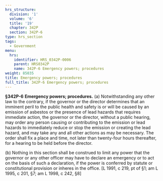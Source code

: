 ```yaml
---
hrs_structure:
  division: '1'
  volume: '6'
  title: '19'
  chapter: 342P
  section: 342P-6
type: hrs_section
tags:
  - Government
menu:
  hrs:
    identifier: HRS_0342P-0006
    parent: HRS0342P
    name: 342P-6 Emergency powers; procedures
weight: 85035
title: Emergency powers; procedures
full_title: 342P-6 Emergency powers; procedures
---
```

**§342P-6** **Emergency powers; procedures.** (a) Notwithstanding any other law to the contrary, if the governor or the director determines that an imminent peril to the public health and safety is or will be caused by an emission of asbestos or the presence of lead hazards that requires immediate action, the governor or the director, without a public hearing, may order any person causing or contributing to the emission or lead hazards to immediately reduce or stop the emission or creating the lead hazard, and may take any and all other actions as may be necessary. The order shall fix a place and time, not later than twenty-four hours thereafter, for a hearing to be held before the director.

(b) Nothing in this section shall be construed to limit any power that the governor or any other officer may have to declare an emergency or to act on the basis of such a declaration, if the power is conferred by statute or constitutional provision or inheres in the office. [L 1991, c 219, pt of §1; am L 1995, c 201, §7; am L 1998, c 242, §8]